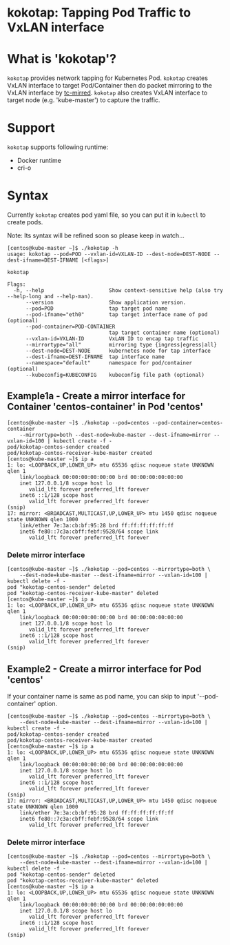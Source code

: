 # kokotap: Tapping Pod Traffic to VxLAN interface

# What is 'kokotap'?

`kokotap` provides network tapping for Kubernetes Pod. `kokotap` creates VxLAN interface to target Pod/Container then do packet mirroring to the VxLAN interface by [tc-mirred](http://man7.org/linux/man-pages/man8/tc-mirred.8.html). `kokotap` also creates VxLAN interface to target node (e.g. 'kube-master') to capture the traffic.

# Support

`kokotap` supports following runtime:

- Docker runtime
- cri-o 

# Syntax

Currently `kokotap` creates pod yaml file, so you can put it in `kubectl` to create pods.

Note: Its syntax will be refined soon so please keep in watch...

```
[centos@kube-master ~]$ ./kokotap -h
usage: kokotap --pod=POD --vxlan-id=VXLAN-ID --dest-node=DEST-NODE --dest-ifname=DEST-IFNAME [<flags>]

kokotap

Flags:
  -h, --help                     Show context-sensitive help (also try --help-long and --help-man).
      --version                  Show application version.
      --pod=POD                  tap target pod name
      --pod-ifname="eth0"        tap target interface name of pod (optional)
      --pod-container=POD-CONTAINER  
                                 tap target container name (optional)
      --vxlan-id=VXLAN-ID        VxLAN ID to encap tap traffic
      --mirrortype="all"         mirroring type {ingress|egress|all}
      --dest-node=DEST-NODE      kubernetes node for tap interface
      --dest-ifname=DEST-IFNAME  tap interface name
      --namespace="default"      namespace for pod/container (optional)
      --kubeconfig=KUBECONFIG    kubeconfig file path (optional)
```

## Example1a - Create a mirror interface for Container 'centos-container' in Pod 'centos'

```
[centos@kube-master ~]$ ./kokotap --pod=centos --pod-container=centos-container
    --mirrortype=both --dest-node=kube-master --dest-ifname=mirror --vxlan-id=100 | kubectl create -f -
pod/kokotap-centos-sender created
pod/kokotap-centos-receiver-kube-master created
[centos@kube-master ~]$ ip a
1: lo: <LOOPBACK,UP,LOWER_UP> mtu 65536 qdisc noqueue state UNKNOWN qlen 1
    link/loopback 00:00:00:00:00:00 brd 00:00:00:00:00:00
    inet 127.0.0.1/8 scope host lo
       valid_lft forever preferred_lft forever
    inet6 ::1/128 scope host 
       valid_lft forever preferred_lft forever
(snip)
17: mirror: <BROADCAST,MULTICAST,UP,LOWER_UP> mtu 1450 qdisc noqueue state UNKNOWN qlen 1000
    link/ether 7e:3a:cb:bf:95:28 brd ff:ff:ff:ff:ff:ff
    inet6 fe80::7c3a:cbff:febf:9528/64 scope link 
       valid_lft forever preferred_lft forever
```

### Delete mirror interface

```
[centos@kube-master ~]$ ./kokotap --pod=centos --mirrortype=both \
    --dest-node=kube-master --dest-ifname=mirror --vxlan-id=100 | kubectl delete -f -
pod "kokotap-centos-sender" deleted
pod "kokotap-centos-receiver-kube-master" deleted
[centos@kube-master ~]$ ip a
1: lo: <LOOPBACK,UP,LOWER_UP> mtu 65536 qdisc noqueue state UNKNOWN qlen 1
    link/loopback 00:00:00:00:00:00 brd 00:00:00:00:00:00
    inet 127.0.0.1/8 scope host lo
       valid_lft forever preferred_lft forever
    inet6 ::1/128 scope host 
       valid_lft forever preferred_lft forever
(snip)
```


## Example2 - Create a mirror interface for Pod 'centos'

If your container name is same as pod name, you can skip to input '--pod-container' option.

```
[centos@kube-master ~]$ ./kokotap --pod=centos --mirrortype=both \
    --dest-node=kube-master --dest-ifname=mirror --vxlan-id=100 | kubectl create -f -
pod/kokotap-centos-sender created
pod/kokotap-centos-receiver-kube-master created
[centos@kube-master ~]$ ip a
1: lo: <LOOPBACK,UP,LOWER_UP> mtu 65536 qdisc noqueue state UNKNOWN qlen 1
    link/loopback 00:00:00:00:00:00 brd 00:00:00:00:00:00
    inet 127.0.0.1/8 scope host lo
       valid_lft forever preferred_lft forever
    inet6 ::1/128 scope host 
       valid_lft forever preferred_lft forever
(snip)
17: mirror: <BROADCAST,MULTICAST,UP,LOWER_UP> mtu 1450 qdisc noqueue state UNKNOWN qlen 1000
    link/ether 7e:3a:cb:bf:95:28 brd ff:ff:ff:ff:ff:ff
    inet6 fe80::7c3a:cbff:febf:9528/64 scope link 
       valid_lft forever preferred_lft forever
```

### Delete mirror interface

```
[centos@kube-master ~]$ ./kokotap --pod=centos --mirrortype=both \
    --dest-node=kube-master --dest-ifname=mirror --vxlan-id=100 | kubectl delete -f -
pod "kokotap-centos-sender" deleted
pod "kokotap-centos-receiver-kube-master" deleted
[centos@kube-master ~]$ ip a
1: lo: <LOOPBACK,UP,LOWER_UP> mtu 65536 qdisc noqueue state UNKNOWN qlen 1
    link/loopback 00:00:00:00:00:00 brd 00:00:00:00:00:00
    inet 127.0.0.1/8 scope host lo
       valid_lft forever preferred_lft forever
    inet6 ::1/128 scope host 
       valid_lft forever preferred_lft forever
(snip)
```
